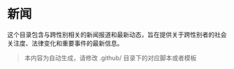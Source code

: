 # 新闻

这个目录包含与跨性别相关的新闻报道和最新动态，旨在提供关于跨性别者的社会关注度、法律变化和重要事件的最新信息。


> 本内容为自动生成，请修改 .github/ 目录下的对应脚本或者模板

